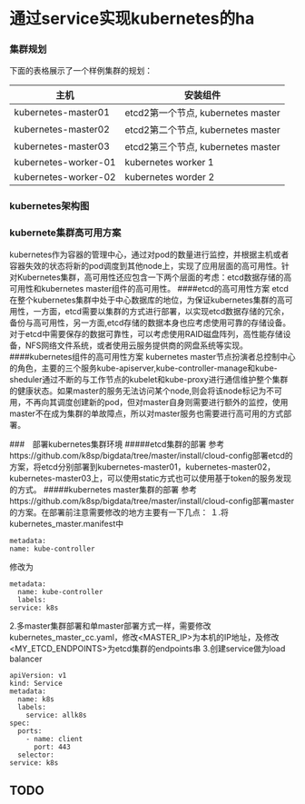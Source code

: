 # 通过service实现kubernetes的ha

### 集群规划
下面的表格展示了一个样例集群的规划：

|主机|安装组件|
|---|---|
|kubernetes-master01|etcd2第一个节点, kubernetes master|
|kubernetes-master02|etcd2第二个节点, kubernetes master|
|kubernetes-master03|etcd2第三个节点, kubernetes master|
|kubernetes-worker-01|kubernetes worker 1|
|kubernetes-worker-02|kubernetes worder 2|

### kubernetes架构图


### kubernete集群高可用方案
kubernetes作为容器的管理中心，通过对pod的数量进行监控，并根据主机或者容器失效的状态将新的pod调度到其他node上，实现了应用层面的高可用性。针对Kubernetes集群，高可用性还应包含一下两个层面的考虑：etcd数据存储的高可用性和kubernetes master组件的高可用性。
####etcd的高可用性方案
etcd在整个kubernetes集群中处于中心数据库的地位，为保证kubernetes集群的高可用性，一方面，etcd需要以集群的方式进行部署，以实现etcd数据存储的冗余，备份与高可用性，另一方面,etcd存储的数据本身也应考虑使用可靠的存储设备。对于etcd中需要保存的数据可靠性，可以考虑使用RAID磁盘阵列，高性能存储设备，NFS网络文件系统，或者使用云服务提供商的网盘系统等实现。
####kubernetes组件的高可用性方案
kubernetes master节点扮演者总控制中心的角色，主要的三个服务kube-apiserver,kube-controller-manage和kube-sheduler通过不断的与工作节点的kubelet和kube-proxy进行通信维护整个集群的健康状态。如果master的服务无法访问某个node,则会将该node标记为不可用，不再向其调度创建新的pod，但对master自身则需要进行额外的监控，使用master不在成为集群的单故障点，所以对master服务也需要进行高可用的方式部署。

###　部署kubernetes集群环境
#####etcd集群的部署
参考https://github.com/k8sp/bigdata/tree/master/install/cloud-config部署etcd的方案，将etcd分别部署到kubernetes-master01，kubernetes-master02，kubernetes-master03上，可以使用static方式也可以使用基于token的服务发现的方式。
#####kubernetes master集群的部署
参考https://github.com/k8sp/bigdata/tree/master/install/cloud-config部署master的方案。在部署前注意需要修改的地方主要有一下几点：
１.将kubernetes_master.manifest中
```
metadata: 
name: kube-controller
```
修改为
```
metadata: 
  name: kube-controller
  labels:
service: k8s
```
2.多master集群部署和单master部署方式一样，需要修改kubernetes_master_cc.yaml，修改<MASTER_IP>为本机的IP地址，及修改<MY_ETCD_ENDPOINTS>为etcd集群的endpoints串
3.创建service做为load balancer
```
apiVersion: v1
kind: Service
metadata:
  name: k8s
  labels:
    service: allk8s
spec:
  ports:
    - name: client
      port: 443
  selector:
service: k8s
```





## TODO

